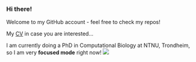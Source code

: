 ### Hi there!

Welcome to my GitHub account - feel free to check my repos! 

My [CV](https://bblodfon.github.io/my-cv/cv.html) in case you are interested...

I am currently doing a PhD in Computational Biology at NTNU, Trondheim, so I am very **focused mode** right now!
<img src="https://media.giphy.com/media/Vfie0DJryAde8/giphy.gif">
